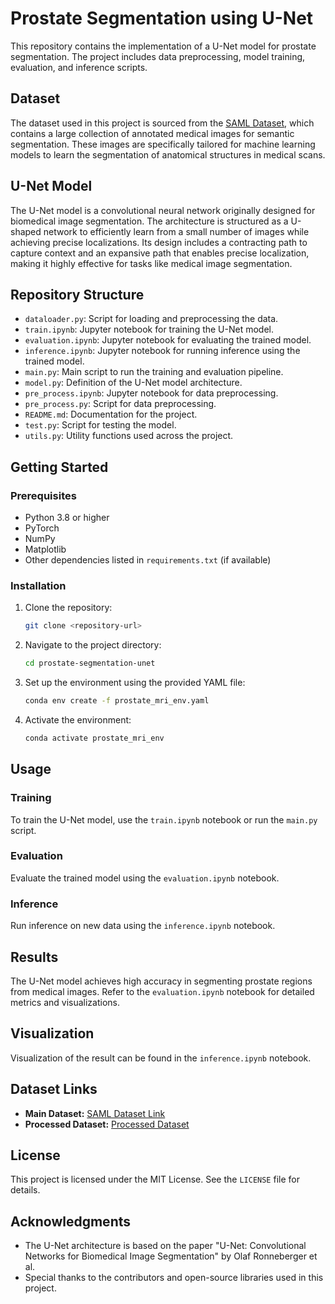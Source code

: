 # Prostate Segmentation using U-Net

This repository contains the implementation of a U-Net model for prostate segmentation. The project includes data preprocessing, model training, evaluation, and inference scripts.

## Dataset

The dataset used in this project is sourced from the [SAML Dataset](https://liuquande.github.io/SAML/), which contains a large collection of annotated medical images for semantic segmentation. These images are specifically tailored for machine learning models to learn the segmentation of anatomical structures in medical scans.

## U-Net Model

The U-Net model is a convolutional neural network originally designed for biomedical image segmentation. The architecture is structured as a U-shaped network to efficiently learn from a small number of images while achieving precise localizations. Its design includes a contracting path to capture context and an expansive path that enables precise localization, making it highly effective for tasks like medical image segmentation.

## Repository Structure

- `dataloader.py`: Script for loading and preprocessing the data.
- `train.ipynb`: Jupyter notebook for training the U-Net model.
- `evaluation.ipynb`: Jupyter notebook for evaluating the trained model.
- `inference.ipynb`: Jupyter notebook for running inference using the trained model.
- `main.py`: Main script to run the training and evaluation pipeline.
- `model.py`: Definition of the U-Net model architecture.
- `pre_process.ipynb`: Jupyter notebook for data preprocessing.
- `pre_process.py`: Script for data preprocessing.
- `README.md`: Documentation for the project.
- `test.py`: Script for testing the model.
- `utils.py`: Utility functions used across the project.

## Getting Started

### Prerequisites

- Python 3.8 or higher
- PyTorch
- NumPy
- Matplotlib
- Other dependencies listed in `requirements.txt` (if available)

### Installation

1. Clone the repository:
   ```bash
   git clone <repository-url>
   ```
2. Navigate to the project directory:
   ```bash
   cd prostate-segmentation-unet
   ```
3. Set up the environment using the provided YAML file:
   ```bash
   conda env create -f prostate_mri_env.yaml
   ```
4. Activate the environment:
   ```bash
   conda activate prostate_mri_env
   ```

## Usage

### Training

To train the U-Net model, use the `train.ipynb` notebook or run the `main.py` script.

### Evaluation

Evaluate the trained model using the `evaluation.ipynb` notebook.

### Inference

Run inference on new data using the `inference.ipynb` notebook.

## Results

The U-Net model achieves high accuracy in segmenting prostate regions from medical images. Refer to the `evaluation.ipynb` notebook for detailed metrics and visualizations.

## Visualization

Visualization of the result can be found in the `inference.ipynb` notebook.

## Dataset Links

- **Main Dataset:** [SAML Dataset Link](https://drive.google.com/file/d/1TtrjnlnJ1yqr5m4LUGMelKTQXtvZaru-/view?usp=sharing)
- **Processed Dataset:** [Processed Dataset](https://drive.google.com/file/d/16Xrat8Sop6E0B6eK4TMTAz4Wu6VaAPPD/view?usp=sharing)

## License

This project is licensed under the MIT License. See the `LICENSE` file for details.

## Acknowledgments

- The U-Net architecture is based on the paper "U-Net: Convolutional Networks for Biomedical Image Segmentation" by Olaf Ronneberger et al.
- Special thanks to the contributors and open-source libraries used in this project.